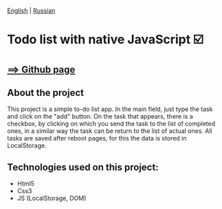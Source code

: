 [English](https://github.com/Pavel-Sol/Todo-js/blob/master/README.md) | [Russian](https://github.com/Pavel-Sol/Todo-js/blob/master/README-Ru.md)

# Todo list with native JavaScript :ballot_box_with_check:

[ ==>  Github page](https://pavel-sol.github.io/Todo-js/) 
-----------------

About the project
---------------

This project is a simple to-do list app.
In the main field, just type the task and click on the "add" button.
On the task that appears, there is a checkbox, by clicking on which you send the task to the list of completed ones, in a similar way the task can be
return to the list of actual ones. All tasks are saved after reboot
pages, for this the data is stored in LocalStorage.


Technologies used on this project:
---------------------------------
- Html5
- Сss3
- JS (LocalStorage, DOM)
